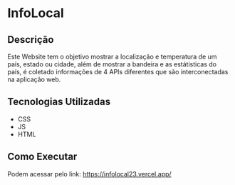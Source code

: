 # InfoLocal

## Descrição
Este Website tem o objetivo mostrar a localização e temperatura de um país, estado ou cidade, além de mostrar a bandeira e as estátisticas do país, é coletado informações de 4 APIs diferentes que são interconectadas na aplicação web.

## Tecnologias Utilizadas
* CSS
* JS
* HTML

## Como Executar
Podem acessar pelo link: https://infolocal23.vercel.app/
